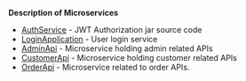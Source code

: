 **Description of Microservices**


* [AuthService](https://github.com/Poonkalaivanan/Sapient/tree/code_changes/AuthService) - JWT Authorization jar source code
* [LoginApplication](https://github.com/Poonkalaivanan/Sapient/tree/code_changes/LoginApplication) - User login service
* [AdminApi](https://github.com/Poonkalaivanan/Sapient/tree/code_changes/AdminApi) - Microservice holding admin related APIs
* [CustomerApi](https://github.com/Poonkalaivanan/Sapient/tree/code_changes/CustomerApi) - Microservice holding customer related APIs
* [OrderApi](https://github.com/Poonkalaivanan/Sapient/tree/code_changes/OrderApi) - Microservice related to order APIs.
